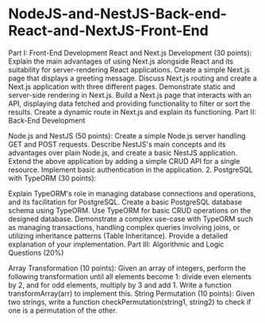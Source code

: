 # NodeJS-and-NestJS-Back-end-React-and-NextJS-Front-End

Part I: Front-End Development
React and Next.js Development (30 points):
Explain the main advantages of using Next.js alongside React and its suitability for server-rendering React applications.
Create a simple Next.js page that displays a greeting message.
Discuss Next.js routing and create a Next.js application with three different pages.
Demonstrate static and server-side rendering in Next.js.
Build a Next.js page that interacts with an API, displaying data fetched and providing functionality to filter or sort the results.
Create a dynamic route in Next.js and explain its functioning.
Part II: Back-End Development


Node.js and NestJS (50 points):
Create a simple Node.js server handling GET and POST requests.
Describe NestJS's main concepts and its advantages over plain Node.js, and create a basic NestJS application.
Extend the above application by adding a simple CRUD API for a single resource.
Implement basic authentication in the application.
2. PostgreSQL with TypeORM (30 points):

Explain TypeORM's role in managing database connections and operations, and its facilitation for PostgreSQL.
Create a basic PostgreSQL database schema using TypeORM.
Use TypeORM for basic CRUD operations on the designed database.
Demonstrate a complex use-case with TypeORM such as managing transactions, handling complex queries involving joins, or utilizing inheritance patterns (Table Inheritance). Provide a detailed explanation of your implementation.
Part III: Algorithmic and Logic Questions (20%)


Array Transformation (10 points): Given an array of integers, perform the following transformation until all elements become 1: divide even elements by 2, and for odd elements, multiply by 3 and add 1. Write a function transformArray(arr) to implement this.
String Permutation (10 points): Given two strings, write a function checkPermutation(string1, string2) to check if one is a permutation of the other.
